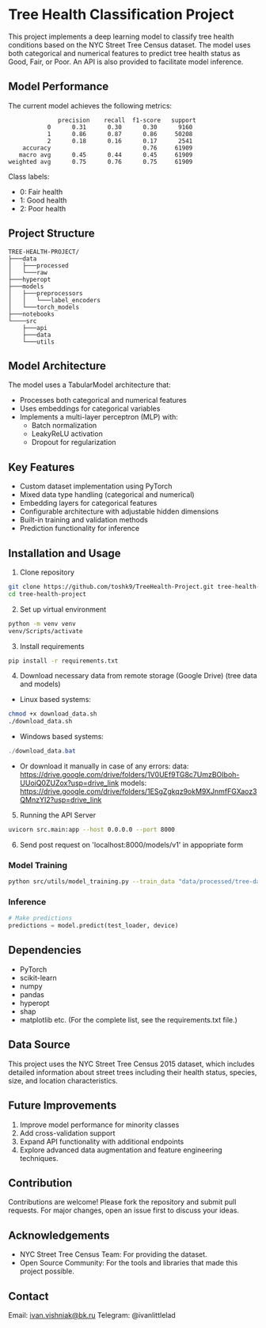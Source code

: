 # Tree Health Classification Project

This project implements a deep learning model to classify tree health conditions based on the NYC Street Tree Census dataset. The model uses both categorical and numerical features to predict tree health status as Good, Fair, or Poor. An API is also provided to facilitate model inference.

## Model Performance

The current model achieves the following metrics:

```
              precision    recall  f1-score   support
           0      0.31      0.30      0.30      9160
           1      0.86      0.87      0.86     50208
           2      0.18      0.16      0.17      2541
    accuracy                          0.76     61909
   macro avg      0.45      0.44      0.45     61909
weighted avg      0.75      0.76      0.75     61909
```

Class labels:
- 0: Fair health
- 1: Good health
- 2: Poor health

## Project Structure

```
TREE-HEALTH-PROJECT/
├───data
│   ├───processed
│   └───raw
├───hyperopt
├───models
│   ├───preprocessors
│   │   └───label_encoders
│   └───torch_models
├───notebooks
└────src
    ├───api
    ├───data
    └───utils
```

## Model Architecture

The model uses a TabularModel architecture that:
- Processes both categorical and numerical features
- Uses embeddings for categorical variables
- Implements a multi-layer perceptron (MLP) with:
  - Batch normalization
  - LeakyReLU activation
  - Dropout for regularization

## Key Features

- Custom dataset implementation using PyTorch
- Mixed data type handling (categorical and numerical)
- Embedding layers for categorical features
- Configurable architecture with adjustable hidden dimensions
- Built-in training and validation methods
- Prediction functionality for inference

## Installation and Usage

1. Clone repository
```bash
git clone https://github.com/toshk9/TreeHealth-Project.git tree-health-project
cd tree-health-project
``` 
2. Set up virtual environment
```bash
python -m venv venv
venv/Scripts/activate
```
3. Install requirements
```bash
pip install -r requirements.txt
```
4. Download necessary data from remote storage (Google Drive) (tree data and models)
- Linux based systems:
```bash
chmod +x download_data.sh
./download_data.sh
```
- Windows based systems:
```powershell
./download_data.bat
```
- Or download it manually in case of any errors:
data: https://drive.google.com/drive/folders/1V0UEf9TG8c7UmzBOIboh-UUoiQ0ZUZox?usp=drive_link
models: https://drive.google.com/drive/folders/1ESgZgkqz9okM9XJnmfFGXaoz3QMnzYI2?usp=drive_link

5. Running the API Server
```bash
uvicorn src.main:app --host 0.0.0.0 --port 8000
```
6. Send post request on 'localhost:8000/models/v1' in appopriate form

### Model Training

```bash
python src/utils/model_training.py --train_data "data/processed/tree-data-processed-vec.csv" -- OUTHER PARAMS
```

### Inference

```python
# Make predictions
predictions = model.predict(test_loader, device)
```

## Dependencies

- PyTorch
- scikit-learn
- numpy
- pandas
- hyperopt
- shap
- matplotlib
etc.
(For the complete list, see the requirements.txt file.)

## Data Source

This project uses the NYC Street Tree Census 2015 dataset, which includes detailed information about street trees including their health status, species, size, and location characteristics.

## Future Improvements

1. Improve model performance for minority classes
2. Add cross-validation support
3. Expand API functionality with additional endpoints
4. Explore advanced data augmentation and feature engineering techniques.

## Contribution
Contributions are welcome! Please fork the repository and submit pull requests. For major changes, open an issue first to discuss your ideas.

## Acknowledgements
- NYC Street Tree Census Team: For providing the dataset.
- Open Source Community: For the tools and libraries that made this project possible.

## Contact

Email: ivan.vishniak@bk.ru
Telegram: @ivanlittlelad

